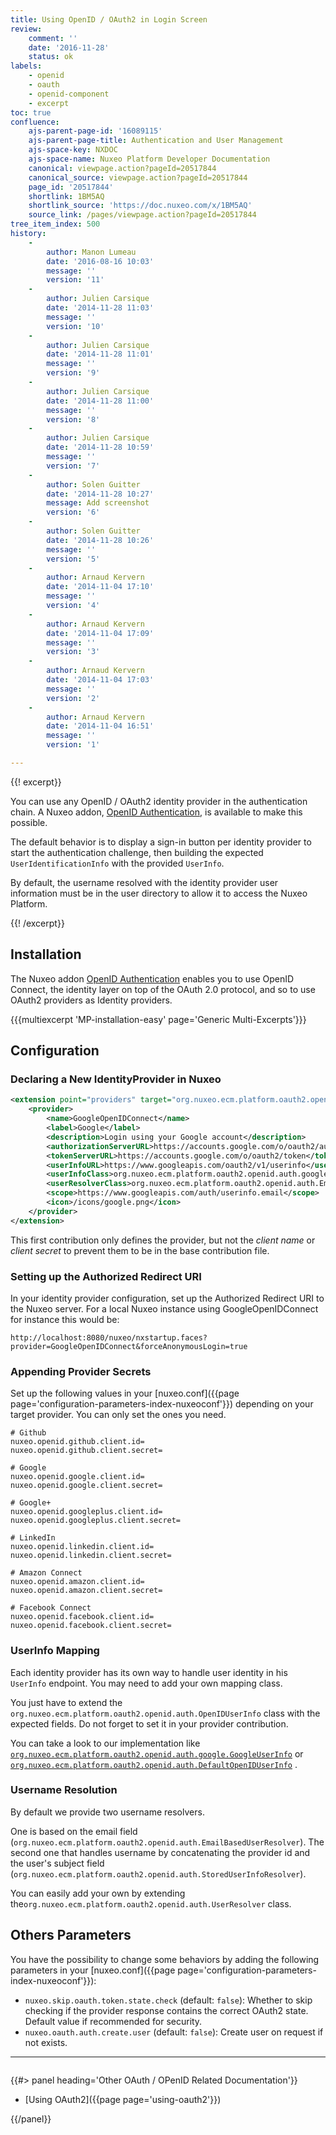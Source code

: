 ```yaml
---
title: Using OpenID / OAuth2 in Login Screen
review:
    comment: ''
    date: '2016-11-28'
    status: ok
labels:
    - openid
    - oauth
    - openid-component
    - excerpt
toc: true
confluence:
    ajs-parent-page-id: '16089115'
    ajs-parent-page-title: Authentication and User Management
    ajs-space-key: NXDOC
    ajs-space-name: Nuxeo Platform Developer Documentation
    canonical: viewpage.action?pageId=20517844
    canonical_source: viewpage.action?pageId=20517844
    page_id: '20517844'
    shortlink: 1BM5AQ
    shortlink_source: 'https://doc.nuxeo.com/x/1BM5AQ'
    source_link: /pages/viewpage.action?pageId=20517844
tree_item_index: 500
history:
    -
        author: Manon Lumeau
        date: '2016-08-16 10:03'
        message: ''
        version: '11'
    -
        author: Julien Carsique
        date: '2014-11-28 11:03'
        message: ''
        version: '10'
    -
        author: Julien Carsique
        date: '2014-11-28 11:01'
        message: ''
        version: '9'
    -
        author: Julien Carsique
        date: '2014-11-28 11:00'
        message: ''
        version: '8'
    -
        author: Julien Carsique
        date: '2014-11-28 10:59'
        message: ''
        version: '7'
    -
        author: Solen Guitter
        date: '2014-11-28 10:27'
        message: Add screenshot
        version: '6'
    -
        author: Solen Guitter
        date: '2014-11-28 10:26'
        message: ''
        version: '5'
    -
        author: Arnaud Kervern
        date: '2014-11-04 17:10'
        message: ''
        version: '4'
    -
        author: Arnaud Kervern
        date: '2014-11-04 17:09'
        message: ''
        version: '3'
    -
        author: Arnaud Kervern
        date: '2014-11-04 17:03'
        message: ''
        version: '2'
    -
        author: Arnaud Kervern
        date: '2014-11-04 16:51'
        message: ''
        version: '1'

---
```

{{! excerpt}}

You can use any OpenID / OAuth2 identity provider in the authentication chain. A Nuxeo addon, [OpenID Authentication](https://connect.nuxeo.com/nuxeo/site/marketplace/package/openid-authentication), is available to make this possible.

The default behavior is to display a sign-in button per identity provider to start the authentication challenge, then building the expected `UserIdentificationInfo` with the provided `UserInfo`.

By default, the username resolved with the identity provider user information must be in the user directory to allow it to access the Nuxeo Platform.

{{! /excerpt}}

## Installation

The Nuxeo addon [OpenID Authentication](https://connect.nuxeo.com/nuxeo/site/marketplace/package/openid-authentication) enables you to use OpenID Connect, the identity layer on top of the OAuth 2.0 protocol, and so to use OAuth2 providers as Identity providers.

{{{multiexcerpt 'MP-installation-easy' page='Generic Multi-Excerpts'}}}

## Configuration

### Declaring a New IdentityProvider in Nuxeo

```xml
<extension point="providers" target="org.nuxeo.ecm.platform.oauth2.openid.OpenIDConnectProviderRegistry">
    <provider>
        <name>GoogleOpenIDConnect</name>
        <label>Google</label>
        <description>Login using your Google account</description>
        <authorizationServerURL>https://accounts.google.com/o/oauth2/auth</authorizationServerURL>
        <tokenServerURL>https://accounts.google.com/o/oauth2/token</tokenServerURL>
        <userInfoURL>https://www.googleapis.com/oauth2/v1/userinfo</userInfoURL>
        <userInfoClass>org.nuxeo.ecm.platform.oauth2.openid.auth.google.GoogleUserInfo</userInfoClass>
        <userResolverClass>org.nuxeo.ecm.platform.oauth2.openid.auth.EmailBasedUserResolver</userResolverClass>
        <scope>https://www.googleapis.com/auth/userinfo.email</scope>
        <icon>/icons/google.png</icon>
    </provider>
</extension>
```

This first contribution only defines the provider, but not the _client name_ or _client secret_ to prevent them to be in the base contribution file.

### Setting up the Authorized Redirect URI

In your identity provider configuration, set up the Authorized Redirect URI to the Nuxeo server. For a local Nuxeo instance using GoogleOpenIDConnect for instance this would be:
```
http://localhost:8080/nuxeo/nxstartup.faces?provider=GoogleOpenIDConnect&forceAnonymousLogin=true
```

### Appending Provider Secrets

Set up the following values in your [nuxeo.conf]({{page page='configuration-parameters-index-nuxeoconf'}}) depending on your target provider. You can only set the ones you need.

```
# Github
nuxeo.openid.github.client.id=
nuxeo.openid.github.client.secret=

# Google
nuxeo.openid.google.client.id=
nuxeo.openid.google.client.secret=

# Google+
nuxeo.openid.googleplus.client.id=
nuxeo.openid.googleplus.client.secret=

# LinkedIn
nuxeo.openid.linkedin.client.id=
nuxeo.openid.linkedin.client.secret=

# Amazon Connect
nuxeo.openid.amazon.client.id=
nuxeo.openid.amazon.client.secret=

# Facebook Connect
nuxeo.openid.facebook.client.id=
nuxeo.openid.facebook.client.secret=
```

### UserInfo Mapping

Each identity provider has its own way to handle user identity in his `UserInfo` endpoint. You may need to add your own mapping class.

You just have to extend the `org.nuxeo.ecm.platform.oauth2.openid.auth.OpenIDUserInfo` class with the expected fields. Do not forget to set it in your provider contribution.

You can take a look to our implementation like [`org.nuxeo.ecm.platform.oauth2.openid.auth.google.GoogleUserInfo`](https://github.com/nuxeo/nuxeo-platform-login/blob/master/nuxeo-platform-login-openid/src/main/java/org/nuxeo/ecm/platform/oauth2/openid/auth/google/GoogleUserInfo.java) or [`org.nuxeo.ecm.platform.oauth2.openid.auth.DefaultOpenIDUserInfo`](https://github.com/nuxeo/nuxeo-platform-login/blob/master/nuxeo-platform-login-openid/src/main/java/org/nuxeo/ecm/platform/oauth2/openid/auth/DefaultOpenIDUserInfo.java) .

### Username Resolution

By default we provide two username resolvers.

One is based on the email field (`org.nuxeo.ecm.platform.oauth2.openid.auth.EmailBasedUserResolver`). The second one that handles username by concatenating the provider id and the user's subject field (`org.nuxeo.ecm.platform.oauth2.openid.auth.StoredUserInfoResolver`).

You can easily add your own by extending the`org.nuxeo.ecm.platform.oauth2.openid.auth.UserResolver` class.

## Others Parameters

You have the possibility to change some behaviors by adding the following parameters in your [nuxeo.conf]({{page page='configuration-parameters-index-nuxeoconf'}}):

*   `nuxeo.skip.oauth.token.state.check` (default: `false`): Whether to skip checking if the provider response contains the correct OAuth2 state. Default value if recommended for security.
*   `nuxeo.oauth.auth.create.user` (default: `false`): Create user on request if not exists.

* * *

<div class="row" data-equalizer data-equalize-on="medium"><div class="column medium-6">

{{#> panel heading='Other OAuth / OPenID Related Documentation'}}

- [Using OAuth2]({{page page='using-oauth2'}})

{{/panel}}</div><div class="column medium-6">

&nbsp;

</div></div>
